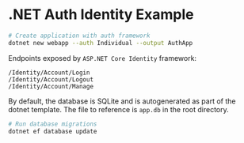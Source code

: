 # .NET Auth Identity Example

```bash
# Create application with auth framework
dotnet new webapp --auth Individual --output AuthApp
```

Endpoints exposed by `ASP.NET Core Identity` framework:

```
/Identity/Account/Login
/Identity/Account/Logout
/Identity/Account/Manage
```

By default, the database is SQLite and is autogenerated as part of the dotnet template. The file
to reference is `app.db` in the root directory.

```bash
# Run database migrations
dotnet ef database update
```